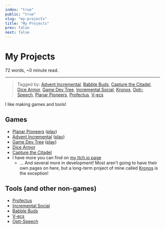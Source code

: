 ```yaml
---
index: "true"
public: "true"
slug: "my-projects"
title: "My Projects"
prev: false
next: false
---
```

<script setup>
import { data } from '../../git.data.ts';
import { useData } from 'vitepress';
const pageData = useData();
</script>
<h1 class="p-name">My Projects</h1>
<p>72 words, ~0 minute read. <span v-html="data[`site/${pageData.page.value.relativePath}`]" /></p>
<hr/>

> Tagged by: [Advent Incremental](/garden/advent-incremental/index.md), [Babble Buds](/garden/babble-buds/index.md), [Capture the Citadel](/garden/capture-the-citadel/index.md), [Dice Armor](/garden/dice-armor/index.md), [Game Dev Tree](/garden/game-dev-tree/index.md), [Incremental Social](/garden/incremental-social/index.md), [Kronos](/garden/kronos/index.md), [Opti-Speech](/garden/opti-speech/index.md), [Planar Pioneers](/garden/planar-pioneers/index.md), [Profectus](/garden/profectus/index.md), [V-ecs](/garden/v-ecs/index.md)

I like making games and tools!

<span id="665e3a7a-395f-4493-8f3a-482f136ea157"><h2>Games</h2></span>
- [Planar Pioneers](/garden/planar-pioneers/index.md) ([play](https://thepaperpilot.org/planar))
- [Advent Incremental](/garden/advent-incremental/index.md) ([play](https://thepaperpilot.org/advent))
- [Game Dev Tree](/garden/game-dev-tree/index.md) ([play](https://thepaperpilot.org/gamedevtree))
- [Dice Armor](/garden/dice-armor/index.md)
- [Capture the Citadel](/garden/capture-the-citadel/index.md)
- I have more you can find on [my Itch.io page](https://thepaperpilot.itch.io/)
	- ... And several more in development! Most aren't going to have their own pages on here, but a long-term project of mine called [Kronos](/garden/kronos/index.md) is the exception!

## Tools (and other non-games)
- [Profectus](/garden/profectus/index.md)
- [Incremental Social](/garden/incremental-social/index.md)
- [Babble Buds](/garden/babble-buds/index.md)
- [V-ecs](/garden/v-ecs/index.md)
- [Opti-Speech](/garden/opti-speech/index.md)